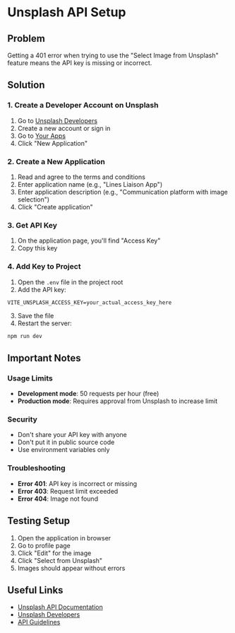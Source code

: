 # Unsplash API Setup

## Problem
Getting a 401 error when trying to use the "Select Image from Unsplash" feature means the API key is missing or incorrect.

## Solution

### 1. Create a Developer Account on Unsplash
1. Go to [Unsplash Developers](https://unsplash.com/developers)
2. Create a new account or sign in
3. Go to [Your Apps](https://unsplash.com/oauth/applications)
4. Click "New Application"

### 2. Create a New Application
1. Read and agree to the terms and conditions
2. Enter application name (e.g., "Lines Liaison App")
3. Enter application description (e.g., "Communication platform with image selection")
4. Click "Create application"

### 3. Get API Key
1. On the application page, you'll find "Access Key"
2. Copy this key

### 4. Add Key to Project
1. Open the `.env` file in the project root
2. Add the API key:
```
VITE_UNSPLASH_ACCESS_KEY=your_actual_access_key_here
```
3. Save the file
4. Restart the server:
```bash
npm run dev
```

## Important Notes

### Usage Limits
- **Development mode**: 50 requests per hour (free)
- **Production mode**: Requires approval from Unsplash to increase limit

### Security
- Don't share your API key with anyone
- Don't put it in public source code
- Use environment variables only

### Troubleshooting
- **Error 401**: API key is incorrect or missing
- **Error 403**: Request limit exceeded
- **Error 404**: Image not found

## Testing Setup
1. Open the application in browser
2. Go to profile page
3. Click "Edit" for the image
4. Click "Select from Unsplash"
5. Images should appear without errors

## Useful Links
- [Unsplash API Documentation](https://unsplash.com/documentation)
- [Unsplash Developers](https://unsplash.com/developers)
- [API Guidelines](https://help.unsplash.com/en/articles/2511245-unsplash-api-guidelines)